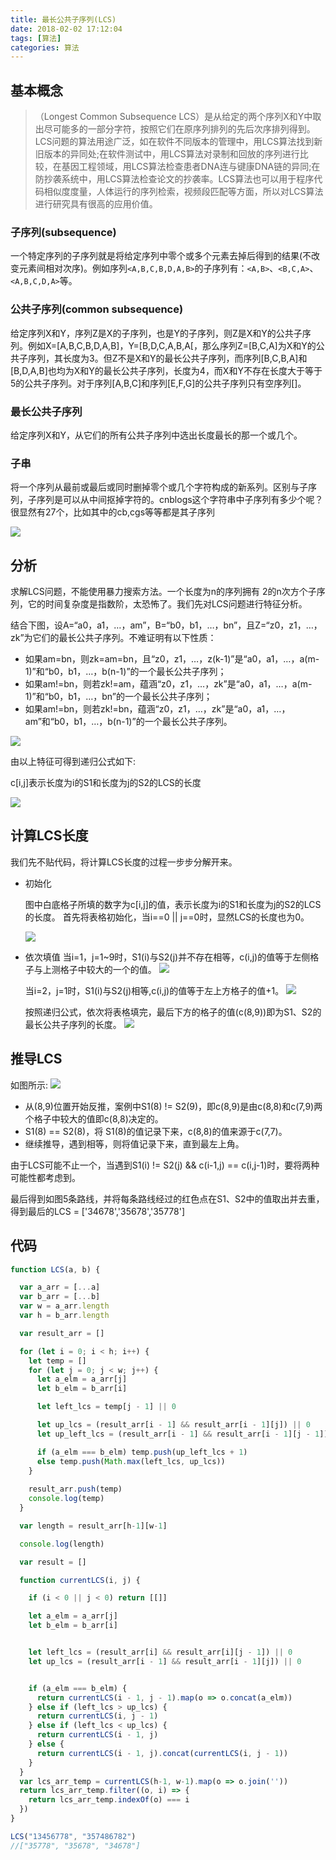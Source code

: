 ```yaml
---
title: 最长公共子序列(LCS)
date: 2018-02-02 17:12:04
tags: [算法]
categories: 算法
---
```


## 基本概念

>（Longest Common Subsequence LCS）是从给定的两个序列X和Y中取出尽可能多的一部分字符，按照它们在原序列排列的先后次序排列得到。LCS问题的算法用途广泛，如在软件不同版本的管理中，用LCS算法找到新旧版本的异同处;在软件测试中，用LCS算法对录制和回放的序列进行比较，在基因工程领域，用LCS算法检查患者DNA连与键康DNA链的异同;在防抄袭系统中，用LCS算法检查论文的抄袭率。LCS算法也可以用于程序代码相似度度量，人体运行的序列检索，视频段匹配等方面，所以对LCS算法进行研究具有很高的应用价值。

### 子序列(subsequence)
一个特定序列的子序列就是将给定序列中零个或多个元素去掉后得到的结果(不改变元素间相对次序)。例如序列`<A,B,C,B,D,A,B>`的子序列有：`<A,B>`、`<B,C,A>`、`<A,B,C,D,A>`等。

### 公共子序列(common subsequence)
给定序列X和Y，序列Z是X的子序列，也是Y的子序列，则Z是X和Y的公共子序列。例如X=[A,B,C,B,D,A,B]，Y=[B,D,C,A,B,A[，那么序列Z=[B,C,A]为X和Y的公共子序列，其长度为3。但Z不是X和Y的最长公共子序列，而序列[B,C,B,A]和[B,D,A,B]也均为X和Y的最长公共子序列，长度为4，而X和Y不存在长度大于等于5的公共子序列。对于序列[A,B,C]和序列[E,F,G]的公共子序列只有空序列[]。

### 最长公共子序列
给定序列X和Y，从它们的所有公共子序列中选出长度最长的那一个或几个。

### 子串
将一个序列从最前或最后或同时删掉零个或几个字符构成的新系列。区别与子序列，子序列是可以从中间抠掉字符的。cnblogs这个字符串中子序列有多少个呢？很显然有27个，比如其中的cb,cgs等等都是其子序列

![](http://7xrqm7.com1.z0.glb.clouddn.com/LCS.png)

## 分析

求解LCS问题，不能使用暴力搜索方法。一个长度为n的序列拥有 2的n次方个子序列，它的时间复杂度是指数阶，太恐怖了。我们先对LCS问题进行特征分析。

结合下图，设A=“a0，a1，…，am”，B=“b0，b1，…，bn”，且Z=“z0，z1，…，zk”为它们的最长公共子序列。不难证明有以下性质：
- 如果am=bn，则zk=am=bn，且“z0，z1，…，z(k-1)”是“a0，a1，…，a(m-1)”和“b0，b1，…，b(n-1)”的一个最长公共子序列；
- 如果am!=bn，则若zk!=am，蕴涵“z0，z1，…，zk”是“a0，a1，…，a(m-1)”和“b0，b1，…，bn”的一个最长公共子序列；
- 如果am!=bn，则若zk!=bn，蕴涵“z0，z1，…，zk”是“a0，a1，…，am”和“b0，b1，…，b(n-1)”的一个最长公共子序列。

![](http://7xrqm7.com1.z0.glb.clouddn.com/LCS-example.jpeg)

由以上特征可得到递归公式如下:
<p class="tip">c[i,j]表示长度为i的S1和长度为j的S2的LCS的长度</p>

![](http://7xrqm7.com1.z0.glb.clouddn.com/LCS-formula.jpeg)

<!-- more -->

## 计算LCS长度

我们先不贴代码，将计算LCS长度的过程一步步分解开来。

- 初始化

  图中白底格子所填的数字为c[i,j]的值，表示长度为i的S1和长度为j的S2的LCS的长度。
  首先将表格初始化，当i==0 || j==0时，显然LCS的长度也为0。

  ![](http://7xrqm7.com1.z0.glb.clouddn.com/LCS-init.jpg)

- 依次填值
  当i=1，j=1~9时，S1(i)与S2(j)并不存在相等，c(i,j)的值等于左侧格子与上测格子中较大的一个的值。
  ![](http://7xrqm7.com1.z0.glb.clouddn.com/LCS-step1.png)

  当i=2，j=1时，S1(i)与S2(j)相等,c(i,j)的值等于左上方格子的值+1。
  ![](http://7xrqm7.com1.z0.glb.clouddn.com/LCS-step2.png)

  按照递归公式，依次将表格填完，最后下方的格子的值(c(8,9))即为S1、S2的最长公共子序列的长度。
  ![](http://7xrqm7.com1.z0.glb.clouddn.com/LCS-step3.png)

## 推导LCS

  如图所示:
  ![](http://7xrqm7.com1.z0.glb.clouddn.com/LCS-step4.png)

  - 从(8,9)位置开始反推，案例中S1(8) != S2(9)，即c(8,9)是由c(8,8)和c(7,9)两个格子中较大的值即c(8,8)决定的。
  - S1(8) == S2(8)，将 S1(8)的值记录下来，c(8,8)的值来源于c(7,7)。
  - 继续推导，遇到相等，则将值记录下来，直到最左上角。

  <p class="tip">由于LCS可能不止一个，当遇到S1(i) != S2(j) && c(i-1,j) == c(i,j-1)时，要将两种可能性都考虑到。</p>

  最后得到如图5条路线，并将每条路线经过的红色点在S1、S2中的值取出并去重，得到最后的LCS = ['34678','35678','35778']

## 代码

```js
function LCS(a, b) {

  var a_arr = [...a]
  var b_arr = [...b]
  var w = a_arr.length
  var h = b_arr.length

  var result_arr = []

  for (let i = 0; i < h; i++) {
    let temp = []
    for (let j = 0; j < w; j++) {
      let a_elm = a_arr[j]
      let b_elm = b_arr[i]

      let left_lcs = temp[j - 1] || 0

      let up_lcs = (result_arr[i - 1] && result_arr[i - 1][j]) || 0
      let up_left_lcs = (result_arr[i - 1] && result_arr[i - 1][j - 1]) || 0

      if (a_elm === b_elm) temp.push(up_left_lcs + 1)
      else temp.push(Math.max(left_lcs, up_lcs))
    }
  
    result_arr.push(temp)
    console.log(temp)
  }

  var length = result_arr[h-1][w-1]

  console.log(length)

  var result = []

  function currentLCS(i, j) {

    if (i < 0 || j < 0) return [[]]

    let a_elm = a_arr[j]
    let b_elm = b_arr[i]


    let left_lcs = (result_arr[i] && result_arr[i][j - 1]) || 0
    let up_lcs = (result_arr[i - 1] && result_arr[i - 1][j]) || 0


    if (a_elm === b_elm) {
      return currentLCS(i - 1, j - 1).map(o => o.concat(a_elm))
    } else if (left_lcs > up_lcs) {
      return currentLCS(i, j - 1)
    } else if (left_lcs < up_lcs) {
      return currentLCS(i - 1, j)
    } else {
      return currentLCS(i - 1, j).concat(currentLCS(i, j - 1))
    }
  }
  var lcs_arr_temp = currentLCS(h-1, w-1).map(o => o.join(''))
  return lcs_arr_temp.filter((o, i) => {
    return lcs_arr_temp.indexOf(o) === i
  })
}

LCS("13456778", "357486782")
//["35778", "35678", "34678"]
```




